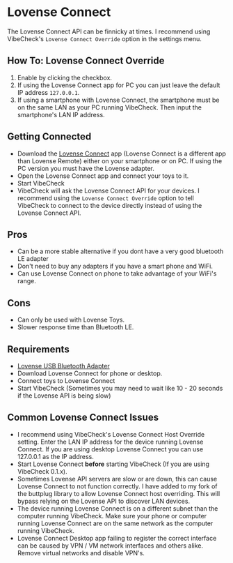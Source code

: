 # Lovense Connect

The Lovense Connect API can be finnicky at times. I recommend using VibeCheck's `Lovense Connect Override` option in the settings menu.

## How To: Lovense Connect Override

1. Enable by clicking the checkbox.
2. If using the Lovense Connect app for PC you can just leave the default IP address `127.0.0.1`.
3. If using a smartphone with Lovense Connect, the smartphone must be on the same LAN as your PC running VibeCheck. Then input the smartphone's LAN IP address.

## Getting Connected

- Download the [Lovense Connect](https://www.lovense.com/cam-model/guides/pc-dongle) app (Lovense Connect is a different app than Lovense Remote) either on your smartphone or on PC. If using the PC version you must have the Lovense adapter.
- Open the Lovense Connect app and connect your toys to it.
- Start VibeCheck
- VibeCheck will ask the Lovense Connect API for your devices. I recommend using the `Lovense Connect Override` option to tell VibeCheck to connect to the device directly instead of using the Lovense Connect API.

## Pros

- Can be a more stable alternative if you dont have a very good bluetooth LE adapter
- Don't need to buy any adapters if you have a smart phone and WiFi.
- Can use Lovense Connect on phone to take advantage of your WiFi's range.

## Cons

- Can only be used with Lovense Toys.
- Slower response time than Bluetooth LE.

## Requirements

- [Lovense USB Bluetooth Adapter](https://www.lovense.com/bluetooth-adapter)
- Download Lovense Connect for phone or desktop.
- Connect toys to Lovense Connect
- Start VibeCheck (Sometimes you may need to wait like 10 - 20 seconds if the Lovense API is being slow)

## Common Lovense Connect Issues

- I recommend using VibeCheck's Lovense Connect Host Override setting. Enter the LAN IP address for the device running Lovense Connect. If you are using desktop Lovense Connect you can use 127.0.0.1 as the IP address.
- Start Lovense Connect **before** starting VibeCheck (If you are using VibeCheck 0.1.x).
- Sometimes Lovense API servers are slow or are down, this can cause Lovense Connect to not function correctly. I have added to my fork of the buttplug library to allow Lovense Connect host overriding. This will bypass relying on the Lovense API to discover LAN devices.
- The device running Lovense Connect is on a different subnet than the computer running VibeCheck. Make sure your phone or computer running Lovense Connect are on the same network as the computer running VibeCheck.
- Lovense Connect Desktop app failing to register the correct interface can be caused by VPN / VM network interfaces and others alike. Remove virtual networks and disable VPN's.

